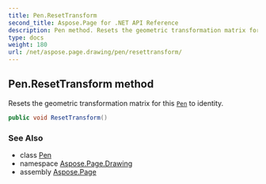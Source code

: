```yaml
---
title: Pen.ResetTransform
second_title: Aspose.Page for .NET API Reference
description: Pen method. Resets the geometric transformation matrix for this Pen to identity
type: docs
weight: 180
url: /net/aspose.page.drawing/pen/resettransform/
---
```

## Pen.ResetTransform method

Resets the geometric transformation matrix for this [`Pen`](../) to identity.

```csharp
public void ResetTransform()
```

### See Also

* class [Pen](../)
* namespace [Aspose.Page.Drawing](../../pen/)
* assembly [Aspose.Page](../../../)


